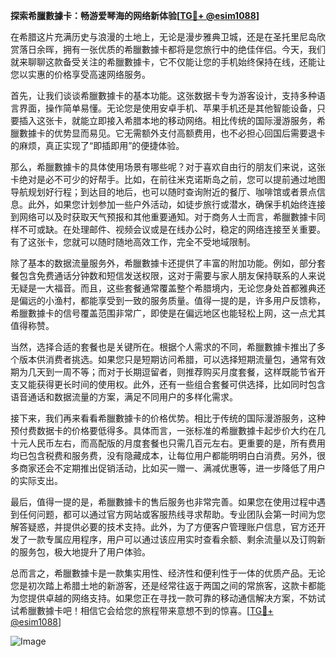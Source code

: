**探索希臘數據卡：畅游爱琴海的网络新体验[[TG💪+ @esim1088](https://t.me/s/esim1088)]**

在希腊这片充满历史与浪漫的土地上，无论是漫步雅典卫城，还是在圣托里尼岛欣赏落日余晖，拥有一张优质的希臘數據卡都将是您旅行中的绝佳伴侣。今天，我们就来聊聊这款备受关注的希臘數據卡，它不仅能让您的手机始终保持在线，还能让您以实惠的价格享受高速网络服务。

首先，让我们谈谈希臘數據卡的基本功能。这张数据卡专为游客设计，支持多种语言界面，操作简单易懂。无论您是使用安卓手机、苹果手机还是其他智能设备，只要插入这张卡，就能立即接入希腊本地的移动网络。相比传统的国际漫游服务，希臘數據卡的优势显而易见。它无需额外支付高额费用，也不必担心回国后需要退卡的麻烦，真正实现了“即插即用”的便捷体验。

那么，希臘數據卡的具体使用场景有哪些呢？对于喜欢自由行的朋友们来说，这张卡绝对是必不可少的好帮手。比如，在前往米克诺斯岛之前，您可以提前通过地图导航规划好行程；到达目的地后，也可以随时查询附近的餐厅、咖啡馆或者景点信息。此外，如果您计划参加一些户外活动，如徒步旅行或潜水，确保手机始终连接到网络可以及时获取天气预报和其他重要通知。对于商务人士而言，希臘數據卡同样不可或缺。在处理邮件、视频会议或是在线办公时，稳定的网络连接至关重要。有了这张卡，您就可以随时随地高效工作，完全不受地域限制。

除了基本的数据流量服务外，希臘數據卡还提供了丰富的附加功能。例如，部分套餐包含免费通话分钟数和短信发送权限，这对于需要与家人朋友保持联系的人来说无疑是一大福音。而且，这些套餐通常覆盖整个希腊境内，无论您身处首都雅典还是偏远的小渔村，都能享受到一致的服务质量。值得一提的是，许多用户反馈称，希臘數據卡的信号覆盖范围非常广，即使是在偏远地区也能轻松上网，这一点尤其值得称赞。

当然，选择合适的套餐也是关键所在。根据个人需求的不同，希臘數據卡推出了多个版本供消费者挑选。如果您只是短期访问希腊，可以选择短期流量包，通常有效期为几天到一周不等；而对于长期逗留者，则推荐购买月度套餐，这样既能节省开支又能获得更长时间的使用权。此外，还有一些组合套餐可供选择，比如同时包含语音通话和数据流量的方案，满足不同用户的多样化需求。

接下来，我们再来看看希臘數據卡的价格优势。相比于传统的国际漫游服务，这种预付费数据卡的价格要低得多。具体而言，一张标准的希臘數據卡起步价大约在几十元人民币左右，而高配版的月度套餐也只需几百元左右。更重要的是，所有费用均已包含税费和服务费，没有隐藏成本，让每位用户都能明明白白消费。另外，很多商家还会不定期推出促销活动，比如买一赠一、满减优惠等，进一步降低了用户的实际支出。

最后，值得一提的是，希臘數據卡的售后服务也非常完善。如果您在使用过程中遇到任何问题，都可以通过官方网站或客服热线寻求帮助。专业团队会第一时间为您解答疑惑，并提供必要的技术支持。此外，为了方便客户管理账户信息，官方还开发了一款专属应用程序，用户可以通过该应用实时查看余额、剩余流量以及订购新的服务包，极大地提升了用户体验。

总而言之，希臘數據卡是一款集实用性、经济性和便利性于一体的优质产品。无论您是初次踏上希腊土地的新游客，还是经常往返于两国之间的常旅客，这款卡都能为您提供卓越的网络支持。如果您正在寻找一款可靠的移动通信解决方案，不妨试试希臘數據卡吧！相信它会给您的旅程带来意想不到的惊喜。[[TG💪+ @esim1088](https://t.me/s/esim1088)] 

![Image](https://i.postimg.cc/4NQfJmqS/Snipaste-2025-05-13-00-14-12.png)